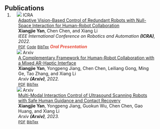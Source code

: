 <h2 id="publications" style="margin: 2px 0px -15px;">Publications</h2>

<div class="publications">
<ol class="bibliography">

<li>
<div class="pub-row">

  <div class="col-sm-3 abbr" style="position: relative;padding-right: 15px;padding-left: 15px;">
    <img src="assets/img/icra22.gif" class="teaser img-fluid z-depth-1">
    <abbr class="badge">ICRA</abbr>
  </div>

  <div class="col-sm-9" style="position: relative;padding-right: 15px;padding-left: 20px;">
    <div class="title"><a href="https://ieeexplore.ieee.org/abstract/document/9812218">Adaptive Vision-Based Control of Redundant Robots with Null-Space Interaction for Human-Robot Collaboration</a></div>
    <div class="author"><strong>Xiangjie Yan</strong>, Chen Chen, and Xiang Li</div>
    <div class="periodical"><em>IEEE International Conference on Robotics and Automation <strong>(ICRA)</strong>, 2022.</em></div>
    <div class="links">
      <a href="https://ieeexplore.ieee.org/abstract/document/9812218" class="btn btn-sm z-depth-0" role="button" target="_blank" style="font-size:12px;">PDF</a>
      <a href="https://github.com/yanseim/Vision-Based-Control" class="btn btn-sm z-depth-0" role="button" target="_blank" style="font-size:12px;">Code</a>
      <!-- <a href="https://class-il.mpi-inf.mpg.de/mnemonics/" class="btn btn-sm z-depth-0" role="button" target="_blank" style="font-size:12px;">Project Page</a> -->
      <a href="https://scholar.googleusercontent.com/scholar.bib?q=info:8i8vrw9QXKIJ:scholar.google.com/&output=citation&scisdr=Cm0hd0cQENX4vhVk-HE:AGlGAw8AAAAAZI1i4HGC_ti_lwnP6SXKS6G32mw&scisig=AGlGAw8AAAAAZI1i4AwDmL64T503fEJ2lkWfWB8&scisf=4&ct=citation&cd=-1&hl=en" class="btn btn-sm z-depth-0" role="button" target="_blank" style="font-size:12px;">BibTex</a>
      <strong><i style="color:#e74d3c">Oral Presentation</i></strong>
    </div>
  </div>
</div>

<div class="pub-row">

  <div class="col-sm-3 abbr" style="position: relative;padding-right: 15px;padding-left: 15px;">
    <img src="assets/img/tcst22.gif" class="teaser img-fluid z-depth-1">
    <abbr class="badge">Arxiv</abbr>
  </div>

  <div class="col-sm-9" style="position: relative;padding-right: 15px;padding-left: 20px;">
    <div class="title"><a href="https://arxiv.org/pdf/2210.06003.pdf">A Complementary Framework for Human-Robot
Collaboration with a Mixed AR-Haptic Interface</a></div>
    <div class="author"><strong>Xiangjie Yan</strong>, Yongpeng Jiang, Chen Chen, Leiliang Gong, Ming Ge, Tao Zhang, and Xiang Li</div>
    <div class="periodical"><em>Arxiv <strong>(Arxiv)</strong>, 2022.</em></div>
    <div class="links">
      <a href="https://arxiv.org/pdf/2210.06003.pdf" class="btn btn-sm z-depth-0" role="button" target="_blank" style="font-size:12px;">PDF</a>
      <!-- <a href="https://github.com/yanseim/Vision-Based-Control" class="btn btn-sm z-depth-0" role="button" target="_blank" style="font-size:12px;">Code</a> -->
      <!-- <a href="https://class-il.mpi-inf.mpg.de/mnemonics/" class="btn btn-sm z-depth-0" role="button" target="_blank" style="font-size:12px;">Project Page</a> -->
      <a href="https://scholar.googleusercontent.com/scholar.bib?q=info:j13pvC4K9VcJ:scholar.google.com/&output=citation&scisdr=Cm0hd0cQENX4vhVgIhk:AGlGAw8AAAAAZI1mOhm1mRHWa-ffW0Lypr0i8hM&scisig=AGlGAw8AAAAAZI1mOlTD-In5NYlzSos8W0M6FzM&scisf=4&ct=citation&cd=-1&hl=en" class="btn btn-sm z-depth-0" role="button" target="_blank" style="font-size:12px;">BibTex</a>
      <!-- <strong><i style="color:#e74d3c">Oral Presentation</i></strong> -->
    </div>
  </div>
</div>

<div class="pub-row">

  <div class="col-sm-3 abbr" style="position: relative;padding-right: 15px;padding-left: 15px;">
    <img src="assets/img/iros23.gif" class="teaser img-fluid z-depth-1">
    <abbr class="badge">Arxiv</abbr>
  </div>

  <div class="col-sm-9" style="position: relative;padding-right: 15px;padding-left: 20px;">
    <div class="title"><a href="https://arxiv.org/pdf/2302.05685.pdf">Multi-Modal Interaction Control of Ultrasound Scanning Robots with Safe Human Guidance and Contact Recovery</a></div>
    <div class="author"><strong>Xiangjie Yan</strong>, Yongpeng Jiang, Guokun Wu, Chen Chen, Gao Huang, and Xiang Li</div>
    <div class="periodical"><em>Arxiv <strong>(Arxiv)</strong>, 2023.</em></div>
    <div class="links">
      <a href="https://arxiv.org/pdf/2302.05685.pdf" class="btn btn-sm z-depth-0" role="button" target="_blank" style="font-size:12px;">PDF</a>
      <!-- <a href="https://github.com/yanseim/Vision-Based-Control" class="btn btn-sm z-depth-0" role="button" target="_blank" style="font-size:12px;">Code</a> -->
      <!-- <a href="https://class-il.mpi-inf.mpg.de/mnemonics/" class="btn btn-sm z-depth-0" role="button" target="_blank" style="font-size:12px;">Project Page</a> -->
      <a href="https://scholar.googleusercontent.com/scholar.bib?q=info:j13pvC4K9VcJ:scholar.google.com/&output=citation&scisdr=Cm0hd0cQENX4vhVgIhk:AGlGAw8AAAAAZI1mOhm1mRHWa-ffW0Lypr0i8hM&scisig=AGlGAw8AAAAAZI1mOlTD-In5NYlzSos8W0M6FzM&scisf=4&ct=citation&cd=-1&hl=en" class="btn btn-sm z-depth-0" role="button" target="_blank" style="font-size:12px;">BibTex</a>
      <!-- <strong><i style="color:#e74d3c">Oral Presentation</i></strong> -->
    </div>
  </div>
</div>

</li>
  
<br>

</ol>
</div>
